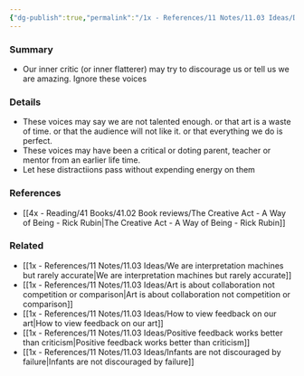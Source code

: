 ```yaml
---
{"dg-publish":true,"permalink":"/1x - References/11 Notes/11.03 Ideas/Deal with your inner critic/","title":"Deal with your inner critic","noteIcon":""}
---
```



### Summary
- Our inner critic (or inner flatterer) may try to discourage us or tell us we are amazing. Ignore these voices

### Details
- These voices may say we are not talented enough. or that art is a waste of time. or that the audience will not like it. or that everything we do is perfect.
- These voices may have been a critical or doting parent, teacher or mentor from an earlier life time. 
- Let hese distractiions pass without expending energy on them

### References
- [[4x - Reading/41 Books/41.02 Book reviews/The Creative Act - A Way of Being - Rick Rubin\|The Creative Act - A Way of Being - Rick Rubin]]

### Related
- [[1x - References/11 Notes/11.03 Ideas/We are interpretation machines but rarely accurate\|We are interpretation machines but rarely accurate]]
- [[1x - References/11 Notes/11.03 Ideas/Art is about collaboration not competition or comparison\|Art is about collaboration not competition or comparison]]
- [[1x - References/11 Notes/11.03 Ideas/How to view feedback on our art\|How to view feedback on our art]]
- [[1x - References/11 Notes/11.03 Ideas/Positive feedback works better than criticism\|Positive feedback works better than criticism]]
- [[1x - References/11 Notes/11.03 Ideas/Infants are not discouraged by failure\|Infants are not discouraged by failure]]